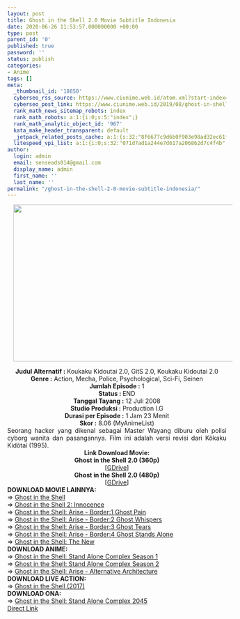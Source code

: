 ```yaml
---
layout: post
title: Ghost in the Shell 2.0 Movie Subtitle Indonesia
date: 2020-06-26 11:53:57.000000000 +00:00
type: post
parent_id: '0'
published: true
password: ''
status: publish
categories:
- Anime
tags: []
meta:
  _thumbnail_id: '18850'
  cyberseo_rss_source: https://www.ciunime.web.id/atom.xml?start-index=2101&max-results=150
  cyberseo_post_link: https://www.ciunime.web.id/2019/08/ghost-in-shell-20-movie-subtitle.html
  rank_math_news_sitemap_robots: index
  rank_math_robots: a:1:{i:0;s:5:"index";}
  rank_math_analytic_object_id: '967'
  kata_make_header_transparent: default
  _jetpack_related_posts_cache: a:1:{s:32:"8f6677c9d6b0f903e98ad32ec61f8deb";a:2:{s:7:"expires";i:1651882903;s:7:"payload";a:0:{}}}
  litespeed_vpi_list: a:1:{i:0;s:32:"071d7ad1a244e7d617a206862d7c4f4b";}
author:
  login: admin
  email: senseads014@gmail.com
  display_name: admin
  first_name: ''
  last_name: ''
permalink: "/ghost-in-the-shell-2-0-movie-subtitle-indonesia/"
---
```

<div class="separator" style="clear: both; text-align: center;"><a href="https://1.bp.blogspot.com/-18W91f-maJQ/XVREQZdxDWI/AAAAAAAAdKs/F9i-muW8-VkTbHEKoU3XPD8xQEkCBTmTgCLcBGAs/s1600/Ghost%2Bin%2Bthe%2BShell%2B2.0%2BMovie.jpg" imageanchor="1" style="margin-left: 1em; margin-right: 1em;"><img border="0" data-original-height="720" data-original-width="1280" height="360" src="{{ site.baseurl }}/assets/2020/06/Ghost%2Bin%2Bthe%2BShell%2B2.0%2BMovie.jpg" width="640" /></a></div>
<p>
<div style="text-align: center;"><b>Judul</b><b><b>&nbsp;Alternatif</b>&nbsp;:</b> Koukaku Kidoutai 2.0, GitS 2.0, Koukaku Kidoutai 2.0</div>
<div style="text-align: center;"><b>Genre :</b> Action, Mecha, Police, Psychological, Sci-Fi, Seinen</div>
<div style="text-align: center;"><b>Jumlah Episode :</b>&nbsp;1<br /><b>Status :&nbsp;</b>END<br /><b>Tanggal Tayang :</b> 12 Juli 2008<br /><b>Studio Produksi :</b> Production I.G<br /><b>Durasi per Episode :</b> 1 Jam 23 Menit</div>
<div style="text-align: center;"><b>Skor :</b>&nbsp;8.06 (MyAnimeList)</div>
<div style="text-align: center;"></div>
<div style="text-align: justify;">Seorang hacker yang dikenal sebagai Master Wayang diburu oleh polisi cyborg wanita dan pasangannya. Film ini adalah versi revisi dari Kôkaku Kidôtai (1995).</div>
<div style="text-align: justify;"></div>
<div style="text-align: justify;"></div>
<div style="text-align: center;">
<div style="text-align: center;"><b>Link Download Movie:</b></div>
<div style="text-align: center;"><b>Ghost in the Shell 2.0 (360p)</b></div>
<div style="text-align: center;">
<div style="text-align: center;">[<a href="https://drive.google.com/uc?export=download&amp;id=1aTos5_L4AJMJJKUpIUqAAmS5dJWVMnhF" target="_blank" rel="noopener">GDrive</a>]</div>
<div style="text-align: center;">
<div style="text-align: center;"><b>Ghost in the Shell 2.0 (480p)</b></div>
<div style="text-align: center;">[<a href="https://drive.google.com/uc?export=download&amp;id=1GyzXtxgkPOh4YUicKAZW4F_OoKXKKzkO" target="_blank" rel="noopener">GDrive</a>]
<div style="text-align: left;"></div>
<div style="text-align: left;">
<div style="text-align: left;"></div>
<div style="text-align: left;">
<div style="text-align: left;"><b>DOWNLOAD MOVIE LAINNYA:</b></div>
</div>
<div style="text-align: left;">
<div style="text-align: left;"></div>
</div>
<div style="text-align: left;">
<div style="text-align: left;">=&gt;&nbsp;<a href="https://www.ciunime.web.id/2019/01/ghost-in-shell-movie-subtitle-indonesia.html" target="_blank" rel="noopener">Ghost in the Shell</a></div>
</div>
<div style="text-align: left;">
<div style="text-align: left;">=&gt;&nbsp;<a href="https://www.ciunime.web.id/2019/01/ghost-in-shell-2-innocence-movie.html" target="_blank" rel="noopener">Ghost in the Shell 2: Innocence</a></div>
</div>
<div style="text-align: left;">
<div style="text-align: left;">=&gt;&nbsp;<a href="https://www.ciunime.web.id/2019/01/ghost-in-shell-arise-border1-ghost-pain.html" target="_blank" rel="noopener">Ghost in the Shell: Arise - Border:1 Ghost Pain</a></div>
</div>
<div style="text-align: left;">
<div style="text-align: left;">=&gt;&nbsp;<a href="https://www.ciunime.web.id/2019/01/ghost-in-shell-arise-border2-ghost.html" target="_blank" rel="noopener">Ghost in the Shell: Arise - Border:2 Ghost Whispers</a></div>
</div>
<div style="text-align: left;">
<div style="text-align: left;">=&gt;&nbsp;<a href="https://www.ciunime.web.id/2019/01/ghost-in-shell-arise-border3-ghost.html" target="_blank" rel="noopener">Ghost in the Shell: Arise - Border:3 Ghost Tears</a></div>
</div>
<div style="text-align: left;">
<div style="text-align: left;">=&gt;&nbsp;<a href="https://www.ciunime.web.id/2019/01/ghost-in-shell-arise-border4-ghost.html" target="_blank" rel="noopener">Ghost in the Shell: Arise - Border:4 Ghost Stands Alone</a></div>
</div>
<div style="text-align: left;">
<div style="text-align: left;">=&gt;&nbsp;<a href="https://www.ciunime.web.id/2019/07/ghost-in-shell-new-movie-subtitle.html" target="_blank" rel="noopener">Ghost in the Shell: The New</a></div>
<div style="text-align: left;"></div>
</div>
</div>
<div style="text-align: left;">
<div style="text-align: left;"><b>DOWNLOAD ANIME:</b></div>
</div>
<div style="text-align: left;">
<div style="text-align: left;"></div>
</div>
<div style="text-align: left;">
<div style="text-align: left;">=&gt;&nbsp;<a href="https://www.ciunime.web.id/2019/04/ghost-in-shell-stand-alone-complex.html" target="_blank" rel="noopener">Ghost in the Shell: Stand Alone Complex Season 1</a></div>
</div>
<div style="text-align: left;">
<div style="text-align: left;">=&gt;&nbsp;<a href="https://www.ciunime.web.id/2019/08/ghost-in-shell-stand-alone-complex.html" target="_blank" rel="noopener">Ghost in the Shell: Stand Alone Complex Season 2</a></div>
</div>
<div style="text-align: left;">
<div style="text-align: left;">
<div style="text-align: left;">=&gt;&nbsp;<a href="https://www.ciunime.web.id/2019/04/ghost-in-shell-arise-alternative.html" target="_blank" rel="noopener">Ghost in the Shell: Arise - Alternative Architecture</a></div>
</div>
<div style="text-align: left;">
<div style="text-align: left;">
<div style="text-align: left;"><b>DOWNLOAD LIVE ACTION:</b></div>
<div style="text-align: left;"></div>
<div style="text-align: left;">=&gt;&nbsp;<a href="https://www.ciunime.web.id/2019/08/ghost-in-shell-2017-movie-subtitle.html" target="_blank" rel="noopener">Ghost in the Shell (2017)</a></div>
<div style="text-align: left;">
<div style="text-align: left;"><b>DOWNLOAD ONA:</b></div>
<div style="text-align: left;"></div>
<div style="text-align: left;">=&gt;&nbsp;<a href="https://www.ciunime.web.id/2020/06/ghost-in-shell-stand-alone-complex-2045.html" target="_blank" rel="noopener">Ghost in the Shell: Stand Alone Complex 2045</a></div>
<div style="text-align: left;"></div>
</div>
</div>
</div>
</div>
</div>
</div>
</div>
</div>
<link rel="stylesheet" href="https://cdnjs.cloudflare.com/ajax/libs/font-awesome/4.7.0/css/font-awesome.min.css" />
<div class="divbtn"> <a href="https://handymansurrender.com/fihup8buzv?key=94550f7ce39444073321dde3b8782f97" class="btn"><i class="fa fa-download"></i> Direct Link</a> </div>
